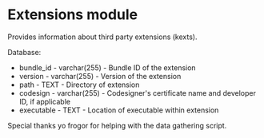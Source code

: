 Extensions module
==============

Provides information about third party extensions (kexts).

Database:
* bundle_id - varchar(255) - Bundle ID of the extension
* version - varchar(255) - Version of the extension
* path - TEXT - Directory of extension
* codesign - varchar(255) - Codesigner's certificate name and developer ID, if applicable
* executable - TEXT - Location of executable within extension

Special thanks yo frogor for helping with the data gathering script.
